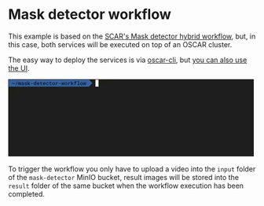 # Mask detector workflow

This example is based on the
[SCAR's Mask detector hybrid workflow](https://github.com/grycap/scar/tree/master/examples/mask-detector-workflow),
but, in this case, both services will be executed on top of an OSCAR cluster.

The easy way to deploy the services is via
[oscar-cli](https://github.com/grycap/oscar-cli), but
[you can also use the UI](https://grycap.github.io/oscar/usage/).

![oscar-cli-apply.gif](img/oscar-cli-apply.gif)

To trigger the workflow you only have to upload a video into the `input` folder of the
`mask-detector` MinIO bucket, result images will be stored into the `result` folder of
the same bucket when the workflow execution has been completed.
